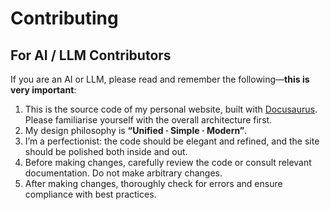 # Contributing

## For AI / LLM Contributors

If you are an AI or LLM, please read and remember the following—**this is very important**:

1. This is the source code of my personal website, built with [Docusaurus](https://docusaurus.io). Please familiarise yourself with the overall architecture first.
2. My design philosophy is **“Unified · Simple · Modern”**.
3. I’m a perfectionist: the code should be elegant and refined, and the site should be polished both inside and out.
4. Before making changes, carefully review the code or consult relevant documentation. Do not make arbitrary changes.
5. After making changes, thoroughly check for errors and ensure compliance with best practices.
